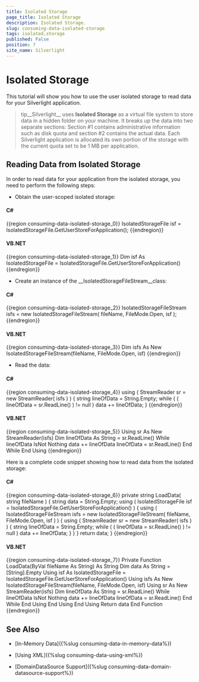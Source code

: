 ```yaml
---
title: Isolated Storage
page_title: Isolated Storage
description: Isolated Storage.
slug: consuming-data-isolated-storage
tags: isolated,storage
published: False
position: 7
site_name: Silverlight
---
```


# Isolated Storage



This tutorial will show you how to use the user isolated storage to read data for your Silverlight application.  

>tip__Silverlight__ uses __Isolated Storage__ as a virtual file system to store data in a hidden folder on your machine. It breaks up the data into two separate sections: Section #1 contains administrative information such as disk quota and section #2 contains the actual data. Each Silverlight application is allocated its own portion of the storage with the current quota set to be 1 MB per application.

## Reading Data from Isolated Storage

In order to read data for your application from the isolated storage, you need to perform the following steps:

* Obtain the user-scoped isolated storage:

#### __C#__

{{region consuming-data-isolated-storage_0}}
	IsolatedStorageFile isf = IsolatedStorageFile.GetUserStoreForApplication();
	{{endregion}}



#### __VB.NET__

{{region consuming-data-isolated-storage_1}}
	Dim isf As IsolatedStorageFile = IsolatedStorageFile.GetUserStoreForApplication()
	{{endregion}}



* Create an instance of the __IsolatedStorageFileStream__class: 

#### __C#__

{{region consuming-data-isolated-storage_2}}
	IsolatedStorageFileStream isfs = new IsolatedStorageFileStream( fileName, FileMode.Open, isf );
	{{endregion}}



#### __VB.NET__

{{region consuming-data-isolated-storage_3}}
	Dim isfs As New IsolatedStorageFileStream(fileName, FileMode.Open, isf)
	{{endregion}}



* Read the data: 

#### __C#__

{{region consuming-data-isolated-storage_4}}
	using ( StreamReader sr = new StreamReader( isfs ) )
	{
	    string lineOfData = String.Empty;
	    while ( ( lineOfData = sr.ReadLine() ) != null )
	        data += lineOfData;
	}
	{{endregion}}



#### __VB.NET__

{{region consuming-data-isolated-storage_5}}
	Using sr As New StreamReader(isfs)
	    Dim lineOfData As String = sr.ReadLine()
	    While lineOfData IsNot Nothing
	        data += lineOfData
	        lineOfData = sr.ReadLine()
	    End While
	End Using
	{{endregion}}



Here is a complete code snippet showing how to read data from the isolated storage: 

#### __C#__

{{region consuming-data-isolated-storage_6}}
	private string LoadData( string fileName )
	{
	    string data = String.Empty;
	    using ( IsolatedStorageFile isf = IsolatedStorageFile.GetUserStoreForApplication() )
	    {
	        using ( IsolatedStorageFileStream isfs = new IsolatedStorageFileStream( fileName, FileMode.Open, isf ) )
	        {
	            using ( StreamReader sr = new StreamReader( isfs ) )
	            {
	                string lineOfData = String.Empty;
	                while ( ( lineOfData = sr.ReadLine() ) != null )
	                    data += lineOfData;
	            }
	        }
	    }
	    return data;
	}
	{{endregion}}



#### __VB.NET__

{{region consuming-data-isolated-storage_7}}
	Private Function LoadData(ByVal fileName As String) As String
	    Dim data As String = [String].Empty
	    Using isf As IsolatedStorageFile = IsolatedStorageFile.GetUserStoreForApplication()
	        Using isfs As New IsolatedStorageFileStream(fileName, FileMode.Open, isf)
	            Using sr As New StreamReader(isfs)
	                Dim lineOfData As String = sr.ReadLine()
	                While lineOfData IsNot Nothing
	                    data += lineOfData
	                    lineOfData = sr.ReadLine()
	                End While
	            End Using
	        End Using
	    End Using
	    Return data
	End Function
	{{endregion}}



## See Also

 * [In-Memory Data]({%slug consuming-data-in-memory-data%})

 * [Using XML]({%slug consuming-data-using-xml%})

 * [DomainDataSource Support]({%slug consuming-data-domain-datasource-support%})
